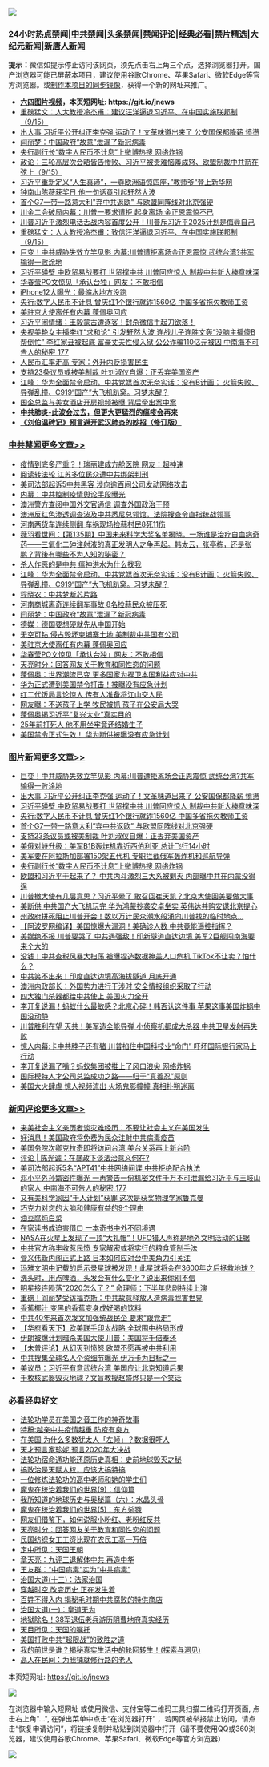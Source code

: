 ![](https://raw.githubusercontent.com/fqnews/bnews/master/64photo/fqnews-qr.jpg)

<div id="tt">
<h3>24小时热点禁闻|<a href="#%E4%B8%AD%E5%85%B1%E7%A6%81%E9%97%BB%E6%9B%B4%E5%A4%9A%E6%96%87%E7%AB%A0">中共禁闻</a>|<a href="#%E5%9B%BE%E7%89%87%E6%96%B0%E9%97%BB%E6%9B%B4%E5%A4%9A%E6%96%87%E7%AB%A0">头条禁闻</a>|<a href="#%E6%96%B0%E9%97%BB%E8%AF%84%E8%AE%BA%E6%9B%B4%E5%A4%9A%E6%96%87%E7%AB%A0">禁闻评论|<a href="#%E5%BF%85%E7%9C%8B%E7%BB%8F%E5%85%B8%E5%A5%BD%E6%96%87">经典必看|<a href="/video.md#%E7%A6%81%E7%89%87%E7%B2%BE%E9%80%89">禁片精选</a>|<a href="https://github.com/fqnews/djy/blob/master/gb/nf1351518.md#1">大纪元新闻</a>|<a href="https://github.com/fqnews/ntdtv/blob/master/gb/prog204.md#1">新唐人新闻</a></h3>
<div><b>提示：</b>微信如提示停止访问该网页，须先点击右上角三个点，选择浏览器打开。国产浏览器可能已屏蔽本项目，建议使用谷歌Chrome、苹果Safari、微软Edge等官方浏览器。或<a href="https://github.com/fqnews/bnews/blob/master/%E5%88%B6%E4%BD%9Cgit%E7%A6%81%E9%97%BB%E9%95%9C%E5%83%8F.md">制作本项目的同步镜像</a>，获得一个新的网址来推广。</div>
<ul>
<li><b><a href="http://d1.bdrive.tk/64.mp4" target="_blank">六四图片视频</a>，本页短网址: https://git.io/jnews</b></li>
<li><a href="/bannedvideo/20200916/1397168.md">重磅猛文：人大教授冷杰甫：建议汪洋逼退习近平、在中国实施联邦制（9/15）</a></li>
<li><a href="/topimagenews/20200916/1397636.md">出大事 习近平公开纠正李克强 运动了！文革味道出来了 公安国保都降薪 愤懑</a></li>
<li><a href="/cbnews/20200916/1397321.md">闫丽梦：中国政府“故意”泄漏了新冠病毒</a></li>
<li><a href="/topimagenews/20200916/1397317.md">央行副行长“数字人民币不计息”上微博热搜 网络炸锅</a></li>
<li><a href="/bannedvideo/20200916/1397152.md">政论：三轮高层次会晤皆告惨败、习近平被责难恼羞成怒、欧盟制裁中共箭在弦上（9/15）</a></li>
<li><a href="/bannedvideo/20200916/1397305.md">习近平重新定义“人生真谛”，一尊欧洲语惊四座，”教师爷“登上新华网</a></li>
<li><a href="/cnnews/20200916/1397352.md">钟南山陈薇获奖日 他一句话竟引起轩然大波</a></li>
<li><a href="/topimagenews/20200916/1397450.md">首个G7一带一路意大利"弃中共返欧" 与欧盟同阵线对北京强硬</a></li>
<li><a href="/worldnews/20200916/1397204.md">川金二会破局内幕：川普一要求遭拒 起身离场 金正恩震惊不已</a></li>
<li><a href="/bannedvideo/20200916/1396982.md">川普习近平激烈电话舌战内容首度公开！川普斥习近平2025计划是侮辱自己</a></li>
<li><a href="/bannedvideo/20200916/1397299.md">重磅猛文：人大教授冷杰甫：致信汪洋逼退习近平、在中国实施联邦制（9/15）</a></li>
<li><a href="/topimagenews/20200917/1397683.md">巨变！中共威胁失效立竿见影 内幕:川普遭拒离场金正恩震惊 武统台湾?共军输得一败涂地</a></li>
<li><a href="/topimagenews/20200916/1397568.md">习近平碰壁 中欧贸易战要打 世贸撑中共 川普回应惊人 制裁中共新大棒意味深</a></li>
<li><a href="/cbnews/20200916/1397248.md">华春莹PO文惊见「承认台独」网友：不敢相信</a></li>
<li><a href="/cnnews/20200916/1397353.md">iPhone12大曝光：最缩水地方没跑</a></li>
<li><a href="/topimagenews/20200916/1397492.md">央行:数字人民币不计息 曾庆红1个银行就诈1560亿 中国多省拖欠教师工资</a></li>
<li><a href="/cbnews/20200916/1397249.md">美驻京大使离任有内幕 蓬佩奥回应</a></li>
<li><a href="/bannedvideo/20200916/1397500.md">习近平闹情绪；王毅蒙古遭逐客！封杀微信手起刀欲落！</a></li>
<li><a href="/comments/20200916/1397389.md">央视美艳女主播李红“求和论” 引发轩然大波 连战儿子连胜文轰“没脑主播傻B帮倒忙” 李红家丑被起底 富豪丈夫性侵入狱 公公诈骗110亿元被囚 中南海不可告人的秘密_177</a></li>
<li><a href="/comments/20200916/1397157.md">人民币汇率走高 专家：外升内贬损害民生</a></li>
<li><a href="/topimagenews/20200916/1397396.md">支持23条议员或被美制裁 叶刘淑仪自爆：正丢弃美国资产</a></li>
<li><a href="/cbnews/20200916/1397345.md">江峰：华为全面禁令启动，中共党媒首次无奈实话：没有B计画； 火箭失败、导弹乱撞、C919“国产”大飞机趴窝。习梦未醒？</a></li>
<li><a href="/baitai/20200916/1397322.md">国企总监与美女酒店开房视频被曝 背后牵出案中案</a></li>
<li><b><a href="/comments/20200211/1275071.md" target="_blank">中共肺炎-此波会过去，但更大更猛烈的瘟疫会再来</a></b></li>
<li><b><a href="/comments/20200207/1272816.md" target="_blank">《刘伯温碑记》预言避开武汉肺炎的妙招（修订版）</a></b></li>
</ul>
</div>

<div class="catlist">
<h3><a href="/cbnews/" target="_blank">中共禁闻</a><span><a href="/cbnews/" target="_blank" rel="nofollow">更多文章>></a></span></h3>
<ul>
<li><a href="/cbnews/20200917/1397786.md" target="_blank">疫情到底多严重？！瑞丽建成方舱医院 网友：超神速</a></li>
<li><a href="/cbnews/20200917/1397764.md" target="_blank">阅读转法轮 江苏多位民众遭中共绑架判刑</a></li>
<li><a href="/cbnews/20200917/1397736.md" target="_blank">美司法部起诉5中共黑客 涉向逾百间公司发动网络攻击</a></li>
<li><a href="/cbnews/20200917/1397735.md" target="_blank">内幕：中共控制疫情舆论手段曝光</a></li>
<li><a href="/cbnews/20200916/1397673.md" target="_blank">澳洲警方查阅中国外交官通信 调查外国政治干预</a></li>
<li><a href="/cbnews/20200916/1397620.md" target="_blank">澳洲反红色渗透调查波及中共悉尼总领馆，法院搜查令直指统战领事</a></li>
<li><a href="/cbnews/20200916/1397543.md" target="_blank">河南两货车连续侧翻 车祸现场捡蒜村民8死11伤</a></li>
<li><a href="/cbnews/20200916/1397363.md" target="_blank">薇羽看世间：【第135期】中国未来科学大奖名单揭晓，一场谁是治疗白血病奇药——三氧化二砷注射液的真正发明人之争再起。韩太云，张亭栋，还是张鹏？背後有哪些不为人知的秘密？</a></li>
<li><a href="/comments/20200916/1397146.md" target="_blank">杀人作恶的是中共  瘟神洪水为什么找我</a></li>
<li><a href="/cbnews/20200916/1397345.md" target="_blank">江峰：华为全面禁令启动，中共党媒首次无奈实话：没有B计画； 火箭失败、导弹乱撞、C919“国产”大飞机趴窝。习梦未醒？</a></li>
<li><a href="/cbnews/20200916/1397048.md" target="_blank">程晓农：中共梦断芯片路</a></li>
<li><a href="/cbnews/20200916/1397335.md" target="_blank">河南商城离奇连续翻车事故 8名捡蒜民众被压死</a></li>
<li><a href="/cbnews/20200916/1397321.md" target="_blank">闫丽梦：中国政府“故意”泄漏了新冠病毒</a></li>
<li><a href="/cbnews/20200916/1397302.md" target="_blank">德媒：德国要想硬就先从中国开始</a></li>
<li><a href="/cbnews/20200916/1397279.md" target="_blank">无空可钻 侵占毁坏柬埔寨土地 美制裁中共国有公司</a></li>
<li><a href="/cbnews/20200916/1397249.md" target="_blank">美驻京大使离任有内幕 蓬佩奥回应</a></li>
<li><a href="/cbnews/20200916/1397248.md" target="_blank">华春莹PO文惊见「承认台独」网友：不敢相信</a></li>
<li><a href="/cbnews/20200916/1397196.md" target="_blank">天亮时分：回答网友关于教育和同性恋的问题</a></li>
<li><a href="/cbnews/20200916/1397121.md" target="_blank">蓬佩奥：世界潮流已变 更多国家为捍卫本国利益应对中共</a></li>
<li><a href="/cbnews/20200916/1397105.md" target="_blank">华为正式遭到美国禁令打击！被曝没有应急计划</a></li>
<li><a href="/cbnews/20200916/1397104.md" target="_blank">红二代饭局言论惊人 传有人准备将江山交人民</a></li>
<li><a href="/cbnews/20200916/1397103.md" target="_blank">网友曝：不送孩子上学 牧民被抓 孩子在公安局大哭</a></li>
<li><a href="/cbnews/20200916/1397092.md" target="_blank">蓬佩奥揭习近平“复兴大业”真实目的</a></li>
<li><a href="/cbnews/20200915/1396879.md" target="_blank">25年前打死人 他不用坐牢竟还结婚生子</a></li>
<li><a href="/cbnews/20200915/1396803.md" target="_blank">美国禁令正式生效！ 华为断供被曝没有应急计划</a></li>

</ul>
</div>
<div class="catlist">
<h3><a href="/topimagenews/" target="_blank">图片新闻</a><span><a href="/topimagenews/" target="_blank" rel="nofollow">更多文章>></a></span></h3>
<ul>
<li><a href="/topimagenews/20200917/1397683.md" target="_blank">巨变！中共威胁失效立竿见影 内幕:川普遭拒离场金正恩震惊 武统台湾?共军输得一败涂地</a></li>
<li><a href="/topimagenews/20200916/1397636.md" target="_blank">出大事 习近平公开纠正李克强 运动了！文革味道出来了 公安国保都降薪 愤懑</a></li>
<li><a href="/topimagenews/20200916/1397568.md" target="_blank">习近平碰壁 中欧贸易战要打 世贸撑中共 川普回应惊人 制裁中共新大棒意味深</a></li>
<li><a href="/topimagenews/20200916/1397492.md" target="_blank">央行:数字人民币不计息 曾庆红1个银行就诈1560亿 中国多省拖欠教师工资</a></li>
<li><a href="/topimagenews/20200916/1397450.md" target="_blank">首个G7一带一路意大利&#8221;弃中共返欧&#8221; 与欧盟同阵线对北京强硬</a></li>
<li><a href="/topimagenews/20200916/1397396.md" target="_blank">支持23条议员或被美制裁 叶刘淑仪自爆：正丢弃美国资产</a></li>
<li><a href="/topimagenews/20200916/1397395.md" target="_blank">美俄对峙升级：美军B1B轰炸机靠近西伯利亚 总计飞行14小时</a></li>
<li><a href="/topimagenews/20200916/1397334.md" target="_blank">美军要在阿拉斯加部署150架五代机 专职拦截俄军轰炸机和巡航导弹</a></li>
<li><a href="/topimagenews/20200916/1397317.md" target="_blank">央行副行长“数字人民币不计息”上微博热搜 网络炸锅</a></li>
<li><a href="/topimagenews/20200915/1397006.md" target="_blank">欧盟和习近平干起来了？ 中共内斗激烈三大系被剿灭 内部曝中共在内蒙没得逞</a></li>
<li><a href="/topimagenews/20200915/1396933.md" target="_blank">川普撤大使有几层意思？习近平晕了 敢召回崔天凯？北京大使回美要做大事</a></li>
<li><a href="/topimagenews/20200915/1396918.md" target="_blank">美断供 中共国产大飞机玩完 华为鸿蒙抄袭安卓坐实 英伟达并购安谋北京提心</a></li>
<li><a href="/topimagenews/20200915/1396745.md" target="_blank">州政府拼死阻止川普开会！数以万计民众潮水般涌向川普找的临时地点…</a></li>
<li><a href="/topimagenews/20200915/1396667.md" target="_blank">【阿波罗网编译】美国惊爆大漏洞！美确诊人数 中共竟能遥控指挥？</a></li>
<li><a href="/topimagenews/20200915/1396412.md" target="_blank">美媒绝不报 川普要哭了 中共遇强敌！印新隧道直达边境 美军2巨舰闯南海要来个大的</a></li>
<li><a href="/topimagenews/20200914/1396330.md" target="_blank">没钱！中共查税风暴大扫荡 被曝捏造数据掩盖人口危机 TikTok不让卖？怕什么？</a></li>
<li><a href="/topimagenews/20200914/1396110.md" target="_blank">中共笑不出来！印度直达边境高海拔隧道 月底开通</a></li>
<li><a href="/topimagenews/20200914/1395997.md" target="_blank">澳洲内政部长：外国势力进行干涉时 安全情报组织采取了行动</a></li>
<li><a href="/topimagenews/20200914/1395979.md" target="_blank">四大独门杀器都给中共使上 美国火力全开</a></li>
<li><a href="/topimagenews/20200914/1395884.md" target="_blank">李开复说漏！蚂蚁什么最敏感？北京心碎！韩否认这件事 苹果这事美国炸锅中国没动静</a></li>
<li><a href="/topimagenews/20200913/1395867.md" target="_blank">川普胜利在望 灭共！美军造全能导弹 小侦察机都成大杀器 中共卫星发射再失败</a></li>
<li><a href="/topimagenews/20200913/1395801.md" target="_blank">惊人内幕:卡中共脖子还有猪 川普掐住中国科技业“命门” 吓坏国际银行家马上行动</a></li>
<li><a href="/topimagenews/20200913/1395698.md" target="_blank">李开复说漏了嘴？蚂蚁集团被推上了风口浪尖 网络炸锅</a></li>
<li><a href="/comments/20200913/1395615.md" target="_blank">国际模特人才公司总监成功之路——归于“真善忍”原则</a></li>
<li><a href="/topimagenews/20200913/1395531.md" target="_blank">美国大火肆虐 惊人视频流出 火场鬼影幢幢 真相扑朔迷离</a></li>

</ul>
</div>
<div class="catlist">
<h3><a href="/comments/" target="_blank">新闻评论</a><span><a href="/comments/" target="_blank" rel="nofollow">更多文章>></a></span></h3>
<ul>
<li><a href="/comments/20200917/1397802.md" target="_blank">来美社会主义亲历者谈灾难经历：不要让社会主义在美国发生</a></li>
<li><a href="/comments/20200917/1397801.md" target="_blank">好消息！美国政府将免费为民众注射中共病毒疫苗</a></li>
<li><a href="/comments/20200917/1397800.md" target="_blank">美国务院次卿克拉奇即将访问台湾 美台关系再上新台阶</a></li>
<li><a href="/comments/20200917/1397757.md" target="_blank">评论 | 陈光诚：在暴政下谈法治意义何在?</a></li>
<li><a href="/comments/20200917/1397749.md" target="_blank">美司法部起诉5名“APT41”中共网络间谍 中共拒绝配合执法</a></li>
<li><a href="/comments/20200917/1397742.md" target="_blank">邓小平外孙婿密件曝光 一再警告一份机密文件千万不可泄漏给习近平与王岐山的家人 中南海不可告人的秘密_177</a></li>
<li><a href="/comments/20200917/1397732.md" target="_blank">又有美科学家因“千人计划”获罪 这次是获奖物理学家鲁克曼</a></li>
<li><a href="/comments/20200917/1397731.md" target="_blank">巧克力对您的大脑和健康有益的9个理由</a></li>
<li><a href="/comments/20200917/1397730.md" target="_blank">油豆腐炖白菜</a></li>
<li><a href="/comments/20200917/1397704.md" target="_blank">在家读书成迫害借口 一本奇书中外不同境遇</a></li>
<li><a href="/comments/20200917/1397703.md" target="_blank">NASA在火星上发现了一顶“大礼帽”！UFO猎人声称是地外文明活动的证据</a></li>
<li><a href="/comments/20200916/1397647.md" target="_blank">中共官方称丰收惹民愤 专家解密或将实行的粮食管制手法</a></li>
<li><a href="/comments/20200916/1397626.md" target="_blank">菅义伟新内阁正式上路 日本如何应对台中美角力引关注</a></li>
<li><a href="/comments/20200916/1397625.md" target="_blank">玛雅文明中记载的启示录星球被发现！此星球将会在3600年之后拯救地球？</a></li>
<li><a href="/comments/20200916/1397624.md" target="_blank">洗头时，用点啤酒，头发会有什么变化？说出来你别不信</a></li>
<li><a href="/comments/20200916/1397623.md" target="_blank">明星接连陨落“2020怎么了？” 命理师：下半年悲剧持续上演</a></li>
<li><a href="/comments/20200916/1397609.md" target="_blank">重磅！阎丽梦受访福克斯：中共故意释放人造病毒戕害世界</a></li>
<li><a href="/comments/20200916/1397608.md" target="_blank">香蕉椰汁 变黑的香蕉变身成好喝的饮料</a></li>
<li><a href="/comments/20200916/1397597.md" target="_blank">中共40年来首次发文加强统战民企 要求“跟党走”</a></li>
<li><a href="/comments/20200916/1397595.md" target="_blank">【华府看天下】欧美联手印太战略 全球围中格局形成</a></li>
<li><a href="/comments/20200916/1397582.md" target="_blank">伊朗被爆计划暗杀美国大使 川普：美国将千倍奉还</a></li>
<li><a href="/comments/20200916/1397578.md" target="_blank">【未普评论】从幻灭到愤怒 欧盟不愿再被中共利用</a></li>
<li><a href="/comments/20200916/1397570.md" target="_blank">中共搜集全球名人个资细节曝光 伊万卡为目标之一</a></li>
<li><a href="/comments/20200916/1397550.md" target="_blank">美议员：习近平有意武统台湾 美国应让北京知道后果</a></li>
<li><a href="/comments/20200916/1397501.md" target="_blank">千枚核武器毁灭地球？文盲教授赵盛烨只是一个笑话</a></li>

</ul>
</div>

<div class="catlist">
<h3>必看经典好文</h3>
<ul>
<li><a href="/comments/20200511/1326751.md" target="_blank">法轮功学员在美国之音工作的神奇故事</a></li>
<li><a href="/ccpdope/20200425/1319297.md" target="_blank">特稿:越亲中共疫情越重 防疫有良方</a></li>
<li><a href="/comments/20200427/1319933.md" target="_blank">在美国 为什么多数犹太人「左倾」？数据很吓人</a></li>
<li><a href="/topimagenews/20200513/1327828.md" target="_blank">天才预言家珍妮 预言2020年大决战</a></li>
<li><a href="/tculture/20121025/73069.md" target="_blank">法轮功宿命通功能还原历史真相：史前地球毁灭之秘</a></li>
<li><a href="/comments/20200814/1379994.md" target="_blank">搞政治是天赋人权，应该大搞特搞</a></li>
<li><a href="/cbnews/20200702/1354550.md" target="_blank">一位修炼法轮功的高中老师和她的学生们</a></li>
<li><a href="/topimagenews/20180529/949649.md" target="_blank">魔鬼在统治着我们的世界(9)：信仰篇</a></li>
<li><a href="/cbnews/20171115/856086.md" target="_blank">我所知道的地球历史与奥秘篇（六）：水晶头骨</a></li>
<li><a href="/topimagenews/20180524/946967.md" target="_blank">魔鬼在统治着我们的世界(5)：东方杀戮</a></li>
<li><a href="/comments/20200712/1359630.md" target="_blank">网友们借鉴下，如何说服小粉红、老粉红反共</a></li>
<li><a href="/cbnews/20200916/1397196.md" target="_blank">天亮时分：回答网友关于教育和同性恋的问题</a></li>
<li><a href="/lifebaike/20200515/1328783.md" target="_blank">民国纺织女工工资比现在农民工高一万倍</a></li>
<li><a href="/tculture/xiulian/20151111/470021.md" target="_blank">定中所见：天国王朝</a></li>
<li><a href="/comments/20131119/1029445.md" target="_blank">章天亮：九评三退解体中共 再造中华</a></li>
<li><a href="/comments/20200318/1295755.md" target="_blank">王友群：“中国病毒”实为“中共病毒”</a></li>
<li><a href="/cbnews/20180319/916654.md" target="_blank">治国大道(十三)：法家治国</a></li>
<li><a href="/comments/20200626/1259925.md" target="_blank">穿越时空 改变历史 正在发生着</a></li>
<li><a href="/lifebaike/20200711/1358994.md" target="_blank">百姓不得入内 揭秘毛时期中共腐败的特供商店</a></li>
<li><a href="/cbnews/20180307/911097.md" target="_blank">治国大道(一)：皇道无为</a></li>
<li><a href="/cbnews/20200531/1337381.md" target="_blank">地狱除名！38军退伍老兵游历阴曹地府真实经历</a></li>
<li><a href="/tculture/20180919/1000196.md" target="_blank">天目所见：天国的嘱托</a></li>
<li><a href="/comments/20200731/1372471.md" target="_blank">美国打败中共“超限战”的致胜之道</a></li>
<li><a href="/comments/20200715/1359453.md" target="_blank">我的前世是谁？揭秘真实生活中的轮回转生！(探索与洞见)</a></li>
<li><a href="/tculture/20121023/72121.md" target="_blank">高人在民间：为我铺就修行路的老人</a></li>

</ul>
</div>

本页短网址: https://git.io/jnews

![](https://raw.githubusercontent.com/fqnews/bnews/master/64photo/fqnews-qr.jpg)

在浏览器中输入短网址 或使用微信、支付宝等二维码工具扫描二维码打开页面, 点击右上角"...", 在弹出菜单中点击“在浏览器打开”； 若网页被举报禁止访问，请点击“恢复申请访问”，将链接复制并粘贴到浏览器中打开（请不要使用QQ或360浏览器，建议使用谷歌Chrome、苹果Safari、微软Edge等官方浏览器）

![](https://raw.githubusercontent.com/fqnews/bnews/master/64photo/wx.jpg)